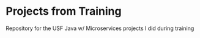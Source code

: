 # Projects from Training

Repository for the USF Java w/ Microservices projects I did during training
